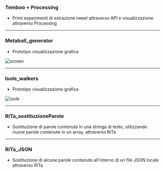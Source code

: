 ### Temboo + Processing
* Primi esperimenti di estrazione tweet attraverso API e visualizzazione attraverso Processing

---

### Metaball_generator
* Prototipo visualizzazione grafica

![screen](https://user-images.githubusercontent.com/79698172/119942103-5b698980-bf89-11eb-90e7-002cdc8ea68a.jpg)

---

### Isole_walkers
* Prototipo visualizzazione grafica 

![isole](https://user-images.githubusercontent.com/79698172/119941987-31b06280-bf89-11eb-847f-ae0cfd62205b.jpg)

---

### RiTa_sostituzioneParole
* Sostituzione di parole contenute in una stringa di testo, utilizzando nuove parole contenute in un array, attraverso RiTa

---

### RiTa_JSON
* Sostituzione di alcune parole contenute all'interno di un file JSON locale attraverso RiTa


